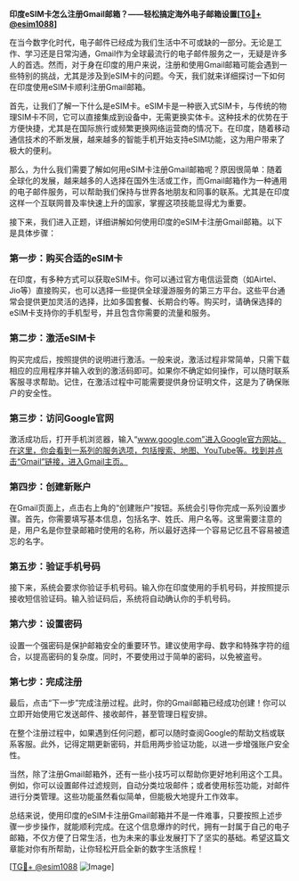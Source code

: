 **印度eSIM卡怎么注册Gmail邮箱？——轻松搞定海外电子邮箱设置[[TG💪+ @esim1088](https://t.me/s/esim1088)]**

在当今数字化时代，电子邮件已经成为我们生活中不可或缺的一部分。无论是工作、学习还是日常沟通，Gmail作为全球最流行的电子邮件服务之一，无疑是许多人的首选。然而，对于身在印度的用户来说，注册和使用Gmail邮箱可能会遇到一些特别的挑战，尤其是涉及到eSIM卡的问题。今天，我们就来详细探讨一下如何在印度使用eSIM卡顺利注册Gmail邮箱。

首先，让我们了解一下什么是eSIM卡。eSIM卡是一种嵌入式SIM卡，与传统的物理SIM卡不同，它可以直接集成到设备中，无需更换实体卡。这种技术的优势在于方便快捷，尤其是在国际旅行或频繁更换网络运营商的情况下。在印度，随着移动通信技术的不断发展，越来越多的智能手机开始支持eSIM功能，这为用户带来了极大的便利。

那么，为什么我们需要了解如何用eSIM卡注册Gmail邮箱呢？原因很简单：随着全球化的发展，越来越多的人选择在国外生活或工作，而Gmail邮箱作为一种通用的电子邮件服务，可以帮助我们保持与世界各地朋友和同事的联系。尤其是在印度这样一个互联网普及率快速上升的国家，掌握这项技能显得尤为重要。

接下来，我们进入正题，详细讲解如何使用印度的eSIM卡注册Gmail邮箱。以下是具体步骤：

### 第一步：购买合适的eSIM卡

在印度，有多种方式可以获取eSIM卡。你可以通过官方电信运营商（如Airtel、Jio等）直接购买，也可以选择一些提供全球漫游服务的第三方平台。这些平台通常会提供更加灵活的选择，比如多国套餐、长期合约等。购买时，请确保选择的eSIM卡支持你的手机型号，并且包含你需要的流量和服务。

### 第二步：激活eSIM卡

购买完成后，按照提供的说明进行激活。一般来说，激活过程非常简单，只需下载相应的应用程序并输入收到的激活码即可。如果你不确定如何操作，可以随时联系客服寻求帮助。记住，在激活过程中可能需要提供身份证明文件，这是为了确保账户的安全性。

### 第三步：访问Google官网

激活成功后，打开手机浏览器，输入“www.google.com”进入Google官方网站。在这里，你会看到一系列的服务选项，包括搜索、地图、YouTube等。找到并点击“Gmail”链接，进入Gmail主页。

### 第四步：创建新账户

在Gmail页面上，点击右上角的“创建账户”按钮。系统会引导你完成一系列设置步骤。首先，你需要填写基本信息，包括名字、姓氏、用户名等。这里需要注意的是，用户名是你登录邮箱时使用的名称，所以最好选择一个容易记忆且不容易被遗忘的名字。

### 第五步：验证手机号码

接下来，系统会要求你验证手机号码。输入你在印度使用的手机号码，并按照提示接收短信验证码。输入验证码后，系统将自动确认你的手机号码。

### 第六步：设置密码

设置一个强密码是保护邮箱安全的重要环节。建议使用字母、数字和特殊字符的组合，以提高密码的复杂度。同时，不要使用过于简单的密码，以免被盗号。

### 第七步：完成注册

最后，点击“下一步”完成注册过程。此时，你的Gmail邮箱已经成功创建！你可以立即开始使用它发送邮件、接收邮件，甚至管理日程安排。

在整个注册过程中，如果遇到任何问题，都可以随时查阅Google的帮助文档或联系客服。此外，记得定期更新密码，并启用两步验证功能，以进一步增强账户安全性。

当然，除了注册Gmail邮箱外，还有一些小技巧可以帮助你更好地利用这个工具。例如，你可以设置邮件过滤规则，自动分类垃圾邮件；或者使用标签功能，对邮件进行分类管理。这些功能虽然看似简单，但能极大地提升工作效率。

总结来说，使用印度的eSIM卡注册Gmail邮箱并不是一件难事，只要按照上述步骤一步步操作，就能顺利完成。在这个信息爆炸的时代，拥有一封属于自己的电子邮箱，不仅方便了日常生活，也为未来的事业发展打下了坚实的基础。希望这篇文章能对你有所帮助，让你轻松开启全新的数字生活旅程！

[[TG💪+ @esim1088](https://t.me/s/esim1088) ![Image](https://i.postimg.cc/4NQfJmqS/Snipaste-2025-05-13-00-14-12.png)]